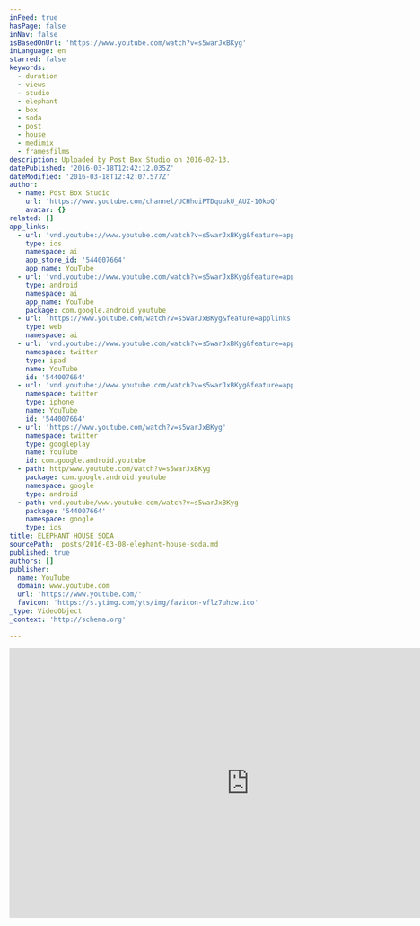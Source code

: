 ```yaml
---
inFeed: true
hasPage: false
inNav: false
isBasedOnUrl: 'https://www.youtube.com/watch?v=s5warJxBKyg'
inLanguage: en
starred: false
keywords:
  - duration
  - views
  - studio
  - elephant
  - box
  - soda
  - post
  - house
  - medimix
  - framesfilms
description: Uploaded by Post Box Studio on 2016-02-13.
datePublished: '2016-03-18T12:42:12.035Z'
dateModified: '2016-03-18T12:42:07.577Z'
author:
  - name: Post Box Studio
    url: 'https://www.youtube.com/channel/UCHhoiPTDquukU_AUZ-10koQ'
    avatar: {}
related: []
app_links:
  - url: 'vnd.youtube://www.youtube.com/watch?v=s5warJxBKyg&feature=applinks'
    type: ios
    namespace: ai
    app_store_id: '544007664'
    app_name: YouTube
  - url: 'vnd.youtube://www.youtube.com/watch?v=s5warJxBKyg&feature=applinks'
    type: android
    namespace: ai
    app_name: YouTube
    package: com.google.android.youtube
  - url: 'https://www.youtube.com/watch?v=s5warJxBKyg&feature=applinks'
    type: web
    namespace: ai
  - url: 'vnd.youtube://www.youtube.com/watch?v=s5warJxBKyg&feature=applinks'
    namespace: twitter
    type: ipad
    name: YouTube
    id: '544007664'
  - url: 'vnd.youtube://www.youtube.com/watch?v=s5warJxBKyg&feature=applinks'
    namespace: twitter
    type: iphone
    name: YouTube
    id: '544007664'
  - url: 'https://www.youtube.com/watch?v=s5warJxBKyg'
    namespace: twitter
    type: googleplay
    name: YouTube
    id: com.google.android.youtube
  - path: http/www.youtube.com/watch?v=s5warJxBKyg
    package: com.google.android.youtube
    namespace: google
    type: android
  - path: vnd.youtube/www.youtube.com/watch?v=s5warJxBKyg
    package: '544007664'
    namespace: google
    type: ios
title: ELEPHANT HOUSE SODA
sourcePath: _posts/2016-03-08-elephant-house-soda.md
published: true
authors: []
publisher:
  name: YouTube
  domain: www.youtube.com
  url: 'https://www.youtube.com/'
  favicon: 'https://s.ytimg.com/yts/img/favicon-vflz7uhzw.ico'
_type: VideoObject
_context: 'http://schema.org'

---
```

<iframe src="https://cdn.embedly.com/widgets/media.html?src=https%3A%2F%2Fwww.youtube.com%2Fembed%2Fs5warJxBKyg%3Ffeature%3Doembed&amp;url=https%3A%2F%2Fwww.youtube.com%2Fwatch%3Fv%3Ds5warJxBKyg&amp;image=https%3A%2F%2Fi.ytimg.com%2Fvi%2Fs5warJxBKyg%2Fhqdefault.jpg&amp;key=b7d04c9b404c499eba89ee7072e1c4f7&amp;type=text%2Fhtml&amp;schema=youtube" width="854" height="480" scrolling="no" frameborder="0" allowfullscreen="allowfullscreen" style=""></iframe>